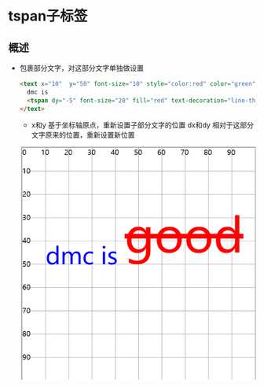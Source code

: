 # tspan子标签

## 概述

+ 包裹部分文字，对这部分文字单独做设置

  ```html
  <text x="10"  y="50" font-size="10" style="color:red" color="green" fill="blue">
    dmc is
    <tspan dy="-5" font-size="20" fill="red" text-decoration="line-through">good</tspan>
  </text>
  ```

  + x和y 基于坐标轴原点，重新设置子部分文字的位置
  dx和dy 相对于这部分文字原来的位置，重新设置新位置

  ![alt text](images/tspan.png)
